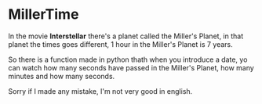 # MillerTime

In the movie **Interstellar** there's a planet called the Miller's Planet, 
in that planet the times goes different, 
1 hour in the Miller's Planet is 7 years.

So there is a function made in python thath when you introduce a date, yo can watch how many seconds
have passed in the Miller's Planet, how many minutes and how many seconds.


Sorry if I made any mistake, I'm not very good in english.
